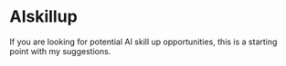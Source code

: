 # AIskillup
If you are looking for potential AI skill up opportunities, this is a starting point with my suggestions. 
